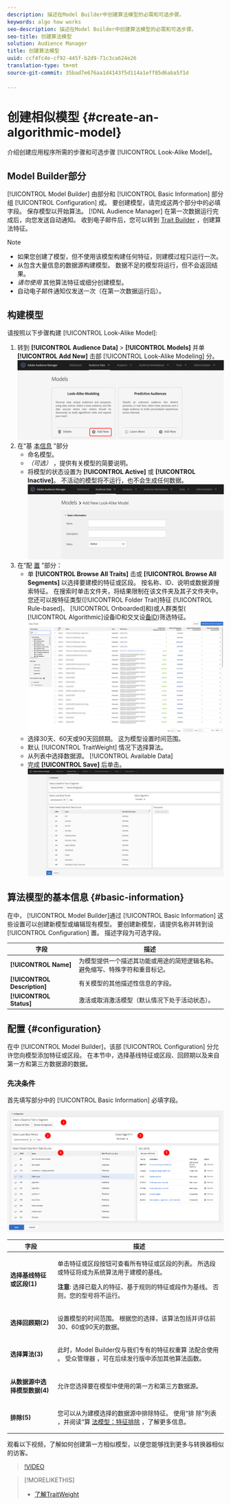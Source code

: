 ```yaml
---
description: 描述在Model Builder中创建算法模型的必需和可选步骤。
keywords: algo how works
seo-description: 描述在Model Builder中创建算法模型的必需和可选步骤。
seo-title: 创建算法模型
solution: Audience Manager
title: 创建算法模型
uuid: ccf4fc4e-cf92-445f-b2d9-71c3ca624e26
translation-type: tm+mt
source-git-commit: 35bad7e676aa1d4143f5d114a1eff85d6aba5f1d

---
```



# 创建相似模型 {#create-an-algorithmic-model}

介绍创建应用程序所需的步骤和可选步骤 [!UICONTROL Look-Alike Model]。

## Model Builder部分

[!UICONTROL Model Builder] 由部分和 [!UICONTROL Basic Information] 部分组 [!UICONTROL Configuration] 成。 要创建模型，请完成这两个部分中的必填字段。 保存模型以开始算法。 [!DNL Audience Manager] 在第一次数据运行完成后，向您发送自动通知。 收到电子邮件后，您可以转到 [Trait Builder](../../features/traits/about-trait-builder.md) ，创建算法特征。

>[!NOTE]
>
>* 如果您创建了模型，但不使用该模型构建任何特征，则建模过程只运行一次。
>* 从包含大量信息的数据源构建模型。 数据不足的模型将运行，但不会返回结果。
>* *请勿使用* 其他算法特征或细分创建模型。
>* 自动电子邮件通知仅发送一次（在第一次数据运行后）。


## 构建模型

请按照以下步骤构建 [!UICONTROL Look-Alike Model]:

1. 转到 **[!UICONTROL Audience Data]** > **[!UICONTROL Models]** 并单 **[!UICONTROL Add New]** 击部 [!UICONTROL Look-Alike Modeling] 分。
   ![look-alike-add](assets/look-alike-add.png)
1. 在“基 [本信息](../../features/algorithmic-models/create-model.md#basic-information) ”部分
   * 命名模型。
   * *（可选）* ，提供有关模型的简要说明。
   * 将模型的状态设置为 **[!UICONTROL Active]** 或 **[!UICONTROL Inactive]**。 不活动的模型将不运行，也不会生成任何数据。
      ![look-alike-basic](assets/look-alike-basic.png)
1. 在“配 [置](../../features/algorithmic-models/create-model.md#configuration) ”部分：
   * 单 **[!UICONTROL Browse All Traits]** 击或 **[!UICONTROL Browse All Segments]** 以选择要建模的特征或区段。 按名称、ID、说明或数据源搜索特征。 在搜索时单击文件夹，将结果限制在该文件夹及其子文件夹中。 您还可以按特征类型([!UICONTROL Folder Trait]特征 [!UICONTROL Rule-based]、 [!UICONTROL Onboarded]和)或人群类型( [!UICONTROL Algorithmic]设备ID和交叉设[备ID](../../reference/ids-in-aam.md)[](../../reference/ids-in-aam.md))筛选特征。
      ![browse-traits](assets/browse-traits.png)
   * 选择30天、60天或90天回顾期。 这为模型设置时间范围。
   * 默认 [!UICONTROL TraitWeight] 情况下选择算法。
   * 从列表中选择数据源。 [!UICONTROL Available Data]
   * 完成 **[!UICONTROL Save]** 后单击。
      ![look-alike-configuration](assets/look-alike-configuration.png)

## 算法模型的基本信息 {#basic-information}

<!-- r_model_basic.xml -->

在中， [!UICONTROL Model Builder]通过 [!UICONTROL Basic Information] 这些设置可以创建新模型或编辑现有模型。 要创建新模型，请提供名称并转到设 [!UICONTROL Configuration] 置。 描述字段为可选字段。

| 字段 | 描述 |
|---|---|
| **[!UICONTROL Name]** | 为模型提供一个描述其功能或用途的简短逻辑名称。 避免缩写、特殊字符和重音标记。 |
| **[!UICONTROL Description]** | 有关模型的其他描述性信息的字段。 |
| **[!UICONTROL Status]** | 激活或取消激活模型（默认情况下处于活动状态）。 |

## 配置 {#configuration}

在中 [!UICONTROL Model Builder]，该部 [!UICONTROL Configuration] 分允许您向模型添加特征或区段。 在本节中，选择基线特征或区段、回顾期以及来自第一方和第三方数据源的数据。

<!-- r_model_configuration.xml -->

### 先决条件

首先填写部分中的 [!UICONTROL Basic Information] 必填字段。

![](assets/lam_exclude_traits_numbered.png)

<table id="table_7A6BE5E5498D4776A30323B743954150"> 
 <thead> 
  <tr> 
   <th colname="col1" class="entry"> 字段 </th> 
   <th colname="col2" class="entry"> 描述 </th> 
  </tr> 
 </thead>
 <tbody> 
  <tr> 
   <td colname="col1"> <p><b>选择基线特征或区段(1)</b> </p> </td> 
   <td colname="col2"> <p>单击特征或区段按钮可查看所有特征或区段的列表。 所选段或特征将成为系统算法用于建模的基线。 </p> <p> <p><b>注意</b>: 选择已载入的特征、基于规则的特征或段作为基线。 否则，您的型号将不运行。 </p> </p> </td> 
  </tr> 
  <tr> 
   <td colname="col1"> <p><b>选择回顾期(2)</b> </p> </td> 
   <td colname="col2"> <p>设置模型的时间范围。 根据您的选择，该算法包括并评估前30、60或90天的数据。 </p> </td> 
  </tr> 
  <tr> 
   <td colname="col1"> <p><b>选择算法(3)</b> </p> </td> 
   <td colname="col2"> <p>此时，Model Builder仅与我们专有的特征权重算 <span class="keyword"> 法配合使用</span> 。 <span class="keyword"> 受众管理器</span> ，可在后续发行版中添加其他算法函数。 </p> </td>
  </tr>
  <tr> 
   <td colname="col1"> <p><b>从数据源中选择模型数据(4)</b> </p> </td> 
   <td colname="col2"> <p>允许您选择要在模型中使用的第一方和第三方数据源。 </p> </td>
  </tr> 
  <tr> 
   <td colname="col1"> <p><b>排除(5)</b> </p> </td> 
   <td colname="col2"> <p>您可以从为建模选择的数据源中排除特征。 使用“排 <span class="wintitle"> 除”列表</span> ，并阅读“算 <a href="../../features/algorithmic-models/trait-exclusion-algo-models.md"> 法模型：特征排除</a> ，了解更多信息。 </p> </td>
  </tr> 
 </tbody>
</table>

观看以下视频，了解如何创建第一方相似模型，以便您能够找到更多与转换器相似的访客。

>[!VIDEO](https://video.tv.adobe.com/v/23504/)

>[!MORELIKETHIS]
>
>* [了解TraitWeight](../../features/algorithmic-models/understanding-models.md#understanding-traitweight)

